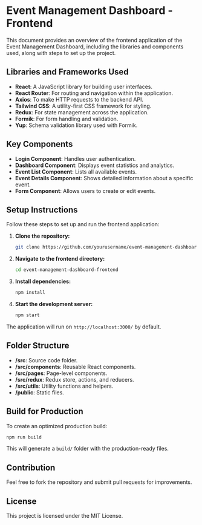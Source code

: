 # Event Management Dashboard - Frontend

This document provides an overview of the frontend application of the Event Management Dashboard, including the libraries and components used, along with steps to set up the project.

## Libraries and Frameworks Used

- **React**: A JavaScript library for building user interfaces.
- **React Router**: For routing and navigation within the application.
- **Axios**: To make HTTP requests to the backend API.
- **Tailwind CSS**: A utility-first CSS framework for styling.
- **Redux**: For state management across the application.
- **Formik**: For form handling and validation.
- **Yup**: Schema validation library used with Formik.

## Key Components

- **Login Component**: Handles user authentication.
- **Dashboard Component**: Displays event statistics and analytics.
- **Event List Component**: Lists all available events.
- **Event Details Component**: Shows detailed information about a specific event.
- **Form Component**: Allows users to create or edit events.

## Setup Instructions

Follow these steps to set up and run the frontend application:

1. **Clone the repository:**
   ```bash
   git clone https://github.com/yourusername/event-management-dashboard.git
   ```

2. **Navigate to the frontend directory:**
   ```bash
   cd event-management-dashboard-frontend
   ```

3. **Install dependencies:**
   ```bash
   npm install
   ```

4. **Start the development server:**
   ```bash
   npm start
   ```

The application will run on `http://localhost:3000/` by default.




## Folder Structure

- **/src**: Source code folder.
- **/src/components**: Reusable React components.
- **/src/pages**: Page-level components.
- **/src/redux**: Redux store, actions, and reducers.
- **/src/utils**: Utility functions and helpers.
- **/public**: Static files.

## Build for Production

To create an optimized production build:
```bash
npm run build
```

This will generate a `build/` folder with the production-ready files.

## Contribution

Feel free to fork the repository and submit pull requests for improvements.

## License

This project is licensed under the MIT License.
